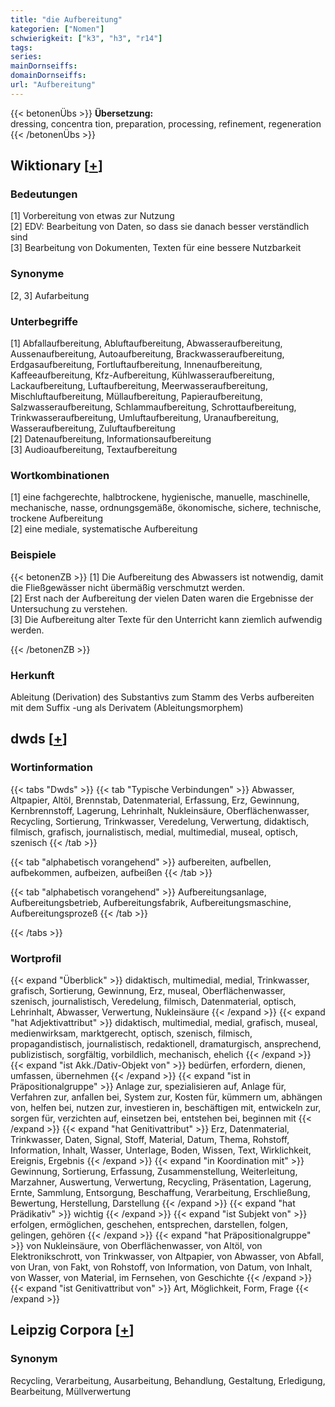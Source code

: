 ```yaml
---
title: "die Aufbereitung"
kategorien: ["Nomen"]
schwierigkeit: ["k3", "h3", "r14"]
tags:
series:
mainDornseiffs:
domainDornseiffs:
url: "Aufbereitung"
---
```


{{< betonenÜbs >}}
**Übersetzung:**  
dressing, concentra tion, preparation, processing, refinement, regeneration  
{{< /betonenÜbs >}}

## Wiktionary [[+](https://de.wiktionary.org/wiki/Aufbereitung)]

### Bedeutungen
[1] Vorbereitung von etwas zur Nutzung  
[2] EDV: Bearbeitung von Daten, so dass sie danach besser verständlich sind  
[3] Bearbeitung von Dokumenten, Texten für eine bessere Nutzbarkeit  

### Synonyme
[2, 3] Aufarbeitung  

### Unterbegriffe
[1] Abfallaufbereitung, Abluftaufbereitung, Abwasseraufbereitung, Aussenaufbereitung, Autoaufbereitung, Brackwasseraufbereitung, Erdgasaufbereitung, Fortluftaufbereitung, Innenaufbereitung, Kaffeeaufbereitung, Kfz-Aufbereitung, Kühlwasseraufbereitung, Lackaufbereitung, Luftaufbereitung, Meerwasseraufbereitung, Mischluftaufbereitung, Müllaufbereitung, Papieraufbereitung, Salzwasseraufbereitung, Schlammaufbereitung, Schrottaufbereitung, Trinkwasseraufbereitung, Umluftaufbereitung, Uranaufbereitung,  Wasseraufbereitung, Zuluftaufbereitung  
[2] Datenaufbereitung, Informationsaufbereitung  
[3] Audioaufbereitung, Textaufbereitung  

### Wortkombinationen
[1] eine fachgerechte, halbtrockene, hygienische, manuelle, maschinelle, mechanische, nasse, ordnungsgemäße, ökonomische, sichere, technische, trockene Aufbereitung  
[2] eine mediale, systematische Aufbereitung  

### Beispiele
{{< betonenZB >}}
[1] Die Aufbereitung des Abwassers ist notwendig, damit die Fließgewässer nicht übermäßig verschmutzt werden.  
[2] Erst nach der Aufbereitung der vielen Daten waren die Ergebnisse der Untersuchung zu verstehen.  
[3] Die Aufbereitung alter Texte für den Unterricht kann ziemlich aufwendig werden.  

{{< /betonenZB >}}
### Herkunft
Ableitung (Derivation) des Substantivs zum Stamm des Verbs aufbereiten mit dem Suffix -ung als Derivatem (Ableitungsmorphem)  



## dwds [[+](https://www.dwds.de/wb/Aufbereitung)]

### Wortinformation
{{< tabs "Dwds" >}}
{{< tab "Typische Verbindungen" >}}
Abwasser, Altpapier, Altöl, Brennstab, Datenmaterial, Erfassung, Erz, Gewinnung, Kernbrennstoff, Lagerung, Lehrinhalt, Nukleinsäure, Oberflächenwasser, Recycling, Sortierung, Trinkwasser, Veredelung, Verwertung, didaktisch, filmisch, grafisch, journalistisch, medial, multimedial, museal, optisch, szenisch
{{< /tab >}}

{{< tab "alphabetisch vorangehend" >}}
aufbereiten, aufbellen, aufbekommen, aufbeizen, aufbeißen
{{< /tab >}}

{{< tab "alphabetisch vorangehend" >}}
Aufbereitungsanlage, Aufbereitungsbetrieb, Aufbereitungsfabrik, Aufbereitungsmaschine, Aufbereitungsprozeß
{{< /tab >}}

{{< /tabs >}}

### Wortprofil
{{< expand "Überblick" >}} didaktisch, multimedial, medial, Trinkwasser, grafisch, Sortierung, Gewinnung, Erz, museal, Oberflächenwasser, szenisch, journalistisch, Veredelung, filmisch, Datenmaterial, optisch, Lehrinhalt, Abwasser, Verwertung, Nukleinsäure {{< /expand >}}
{{< expand "hat Adjektivattribut" >}} didaktisch, multimedial, medial, grafisch, museal, medienwirksam, marktgerecht, optisch, szenisch, filmisch, propagandistisch, journalistisch, redaktionell, dramaturgisch, ansprechend, publizistisch, sorgfältig, vorbildlich, mechanisch, ehelich {{< /expand >}}
{{< expand "ist Akk./Dativ-Objekt von" >}} bedürfen, erfordern, dienen, umfassen, übernehmen {{< /expand >}}
{{< expand "ist in Präpositionalgruppe" >}} Anlage zur, spezialisieren auf, Anlage für, Verfahren zur, anfallen bei, System zur, Kosten für, kümmern um, abhängen von, helfen bei, nutzen zur, investieren in, beschäftigen mit, entwickeln zur, sorgen für, verzichten auf, einsetzen bei, entstehen bei, beginnen mit {{< /expand >}}
{{< expand "hat Genitivattribut" >}} Erz, Datenmaterial, Trinkwasser, Daten, Signal, Stoff, Material, Datum, Thema, Rohstoff, Information, Inhalt, Wasser, Unterlage, Boden, Wissen, Text, Wirklichkeit, Ereignis, Ergebnis {{< /expand >}}
{{< expand "in Koordination mit" >}} Gewinnung, Sortierung, Erfassung, Zusammenstellung, Weiterleitung, Marzahner, Auswertung, Verwertung, Recycling, Präsentation, Lagerung, Ernte, Sammlung, Entsorgung, Beschaffung, Verarbeitung, Erschließung, Bewertung, Herstellung, Darstellung {{< /expand >}}
{{< expand "hat Prädikativ" >}} wichtig {{< /expand >}}
{{< expand "ist Subjekt von" >}} erfolgen, ermöglichen, geschehen, entsprechen, darstellen, folgen, gelingen, gehören {{< /expand >}}
{{< expand "hat Präpositionalgruppe" >}} von Nukleinsäure, von Oberflächenwasser, von Altöl, von Elektronikschrott, von Trinkwasser, von Altpapier, von Abwasser, von Abfall, von Uran, von Fakt, von Rohstoff, von Information, von Datum, von Inhalt, von Wasser, von Material, im Fernsehen, von Geschichte {{< /expand >}}
{{< expand "ist Genitivattribut von" >}} Art, Möglichkeit, Form, Frage {{< /expand >}}

## Leipzig Corpora [[+](https://corpora.uni-leipzig.de/en/res?word=Aufbereitung&corpusId=deu_newscrawl-public_2018)]


### Synonym
Recycling, Verarbeitung, Ausarbeitung, Behandlung, Gestaltung, Erledigung, Bearbeitung, Müllverwertung

